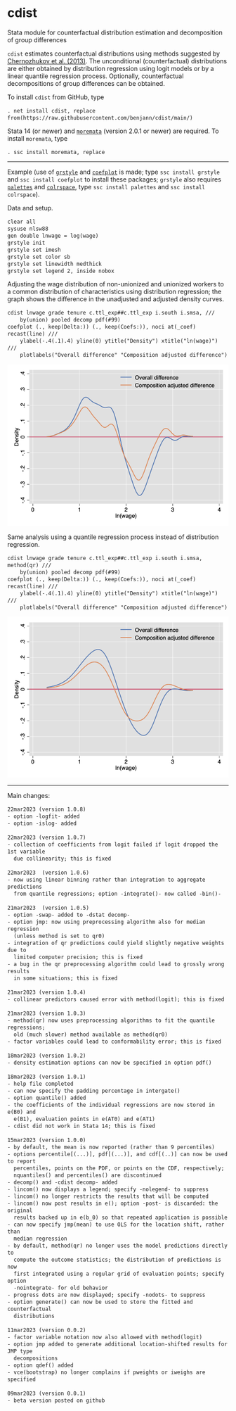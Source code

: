 # cdist
Stata module for counterfactual distribution estimation and decomposition of group differences

`cdist` estimates counterfactual distributions using methods suggested
by [Chernozhukov et al. (2013)](https://doi.org/10.3982/ECTA10582). The unconditional
(counterfactual) distributions are either obtained by distribution regression using logit models
or by a linear quantile regression process. Optionally, counterfactual decompositions
of group differences can be obtained.

To install `cdist` from GitHub, type

    . net install cdist, replace from(https://raw.githubusercontent.com/benjann/cdist/main/)

Stata 14 (or newer) and [`moremata`](https://github.com/benjann/moremata)
(version 2.0.1 or newer) are required. To install `moremata`, type

    . ssc install moremata, replace

---

Example (use of [`grstyle`](https://github.com/benjann/grstyle) and 
[`coefplot`](https://github.com/benjann/coefplot) is made; type `ssc install grstyle` and 
`ssc install coefplot` to install these packages; `grstyle` also requires 
[`palettes`](https://github.com/benjann/palettes)
and [`colrspace`](https://github.com/benjann/colrspace), type 
`ssc install palettes` and `ssc install colrspace`).

Data and setup.

    clear all
    sysuse nlsw88
    gen double lnwage = log(wage)
    grstyle init
    grstyle set imesh
    grstyle set color sb
    grstyle set linewidth medthick
    grstyle set legend 2, inside nobox

Adjusting the wage distribution of non-unionized and unionized workers to a 
common distribution of characteristics using distribution regression; the
graph shows the difference in the unadjusted and adjusted density curves.

    cdist lnwage grade tenure c.ttl_exp##c.ttl_exp i.south i.smsa, ///
        by(union) pooled decomp pdf(#99)
    coefplot (., keep(Delta:)) (., keep(Coefs:)), noci at(_coef) recast(line) ///
        ylabel(-.4(.1).4) yline(0) ytitle("Density") xtitle("ln(wage)") ///
        plotlabels("Overall difference" "Composition adjusted difference")

![example 1](/images/1.png)

Same analysis using a quantile regression process instead of distribution
regression. 

    cdist lnwage grade tenure c.ttl_exp##c.ttl_exp i.south i.smsa, method(qr) ///
        by(union) pooled decomp pdf(#99)
    coefplot (., keep(Delta:)) (., keep(Coefs:)), noci at(_coef) recast(line) ///
        ylabel(-.4(.1).4) yline(0) ytitle("Density") xtitle("ln(wage)") ///
        plotlabels("Overall difference" "Composition adjusted difference")

![example 2](/images/2.png)

---

Main changes:

    22mar2023 (version 1.0.8)
    - option -logfit- added
    - option -islog- added

    22mar2023 (version 1.0.7)
    - collection of coefficients from logit failed if logit dropped the 1st variable
      due collinearity; this is fixed

    22mar2023  (version 1.0.6)
    - now using linear binning rather than integration to aggregate predictions
      from quantile regressions; option -integrate()- now called -bin()-

    21mar2023  (version 1.0.5)
    - option -swap- added to -dstat decomp-
    - option jmp: now using preprocessing algorithm also for median regression
      (unless method is set to qr0)
    - integration of qr predictions could yield slightly negative weights due to
      limited computer precision; this is fixed
    - a bug in the qr preprocessing algorithm could lead to grossly wrong results
      in some situations; this is fixed

    21mar2023 (version 1.0.4)
    - collinear predictors caused error with method(logit); this is fixed

    21mar2023 (version 1.0.3)
    - method(qr) now uses preprocessing algorithms to fit the quantile regressions;
      old (much slower) method available as method(qr0)
    - factor variables could lead to conformability error; this is fixed
    
    18mar2023 (version 1.0.2)
    - density estimation options can now be specified in option pdf()

    18mar2023 (version 1.0.1)
    - help file completed
    - can now specify the padding percentage in intergate()
    - option quantile() added
    - the coefficients of the individual regressions are now stored in e(B0) and
      e(B1), evaluation points in e(AT0) and e(AT1)
    - cdist did not work in Stata 14; this is fixed

    15mar2023 (version 1.0.0)
    - by default, the mean is now reported (rather than 9 percentiles)
    - options percentile[(...)], pdf[(...)], and cdf[(..)] can now be used to report
      percentiles, points on the PDF, or points on the CDF, respectively;
      nquantiles() and percentiles() are discontinued 
    - decomp() and -cdist decomp- added
    - lincom() now displays a legend; specify -nolegend- to suppress
    - lincom() no longer restricts the results that will be computed
    - lincom() now post results in e(); option -post- is discarded: the original
      results backed up in e(b_0) so that repeated application is possible
    - can now specify jmp(mean) to use OLS for the location shift, rather than
      median regression
    - by default, method(qr) no longer uses the model predictions directly to
      compute the outcome statistics; the distribution of predictions is now
      first integrated using a regular grid of evaluation points; specify option
      -nointegrate- for old behavior
    - progress dots are now displayed; specify -nodots- to suppress
    - option generate() can now be used to store the fitted and counterfactual
      distributions
    
    11mar2023 (version 0.0.2)
    - factor variable notation now also allowed with method(logit)
    - option jmp added to generate additional location-shifted results for JMP type
      decompositions
    - option qdef() added
    - vce(bootstrap) no longer complains if pweights or iweighs are specified
    
    09mar2023 (version 0.0.1)
    - beta version posted on github
